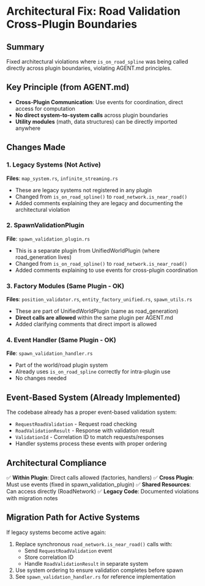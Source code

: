 # Architectural Fix: Road Validation Cross-Plugin Boundaries

## Summary
Fixed architectural violations where `is_on_road_spline` was being called directly across plugin boundaries, violating AGENT.md principles.

## Key Principle (from AGENT.md)
- **Cross-Plugin Communication**: Use events for coordination, direct access for computation
- **No direct system-to-system calls** across plugin boundaries
- **Utility modules** (math, data structures) can be directly imported anywhere

## Changes Made

### 1. Legacy Systems (Not Active)
**Files**: `map_system.rs`, `infinite_streaming.rs`
- These are legacy systems not registered in any plugin
- Changed from `is_on_road_spline()` to `road_network.is_near_road()`
- Added comments explaining they are legacy and documenting the architectural violation

### 2. SpawnValidationPlugin
**File**: `spawn_validation_plugin.rs`
- This is a separate plugin from UnifiedWorldPlugin (where road_generation lives)
- Changed from `is_on_road_spline()` to `road_network.is_near_road()`
- Added comments explaining to use events for cross-plugin coordination

### 3. Factory Modules (Same Plugin - OK)
**Files**: `position_validator.rs`, `entity_factory_unified.rs`, `spawn_utils.rs`
- These are part of UnifiedWorldPlugin (same as road_generation)
- **Direct calls are allowed** within the same plugin per AGENT.md
- Added clarifying comments that direct import is allowed

### 4. Event Handler (Same Plugin - OK)
**File**: `spawn_validation_handler.rs`
- Part of the world/road plugin system
- Already uses `is_on_road_spline` correctly for intra-plugin use
- No changes needed

## Event-Based System (Already Implemented)
The codebase already has a proper event-based validation system:
- `RequestRoadValidation` - Request road checking
- `RoadValidationResult` - Response with validation result
- `ValidationId` - Correlation ID to match requests/responses
- Handler systems process these events with proper ordering

## Architectural Compliance
✅ **Within Plugin**: Direct calls allowed (factories, handlers)
✅ **Cross Plugin**: Must use events (fixed in spawn_validation_plugin)
✅ **Shared Resources**: Can access directly (RoadNetwork)
✅ **Legacy Code**: Documented violations with migration notes

## Migration Path for Active Systems
If legacy systems become active again:
1. Replace synchronous `road_network.is_near_road()` calls with:
   - Send `RequestRoadValidation` event
   - Store correlation ID
   - Handle `RoadValidationResult` in separate system
2. Use system ordering to ensure validation completes before spawn
3. See `spawn_validation_handler.rs` for reference implementation

